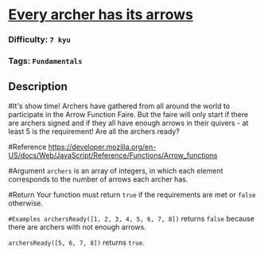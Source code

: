# [Every archer has its arrows](https://www.codewars.com/kata/559f89598c0d6c9b31000125)

### Difficulty: `7 kyu`

### Tags: `Fundamentals`

## Description

#It's show time! Archers have gathered from all around the world to participate in the Arrow Function Faire. But the faire will only start if there are archers signed and if they all have enough arrows in their quivers - at least 5 is the requirement! Are all the archers ready?

#Reference https://developer.mozilla.org/en-US/docs/Web/JavaScript/Reference/Functions/Arrow_functions

#Argument `archers` is an array of integers, in which each element corresponds to the number of arrows each archer has.

#Return Your function must return `true` if the requirements are met or `false` otherwise.

`#Examples archersReady([1, 2, 3, 4, 5, 6, 7, 8])` returns `false` because there are archers with not enough arrows.

`archersReady([5, 6, 7, 8])` returns `true`.